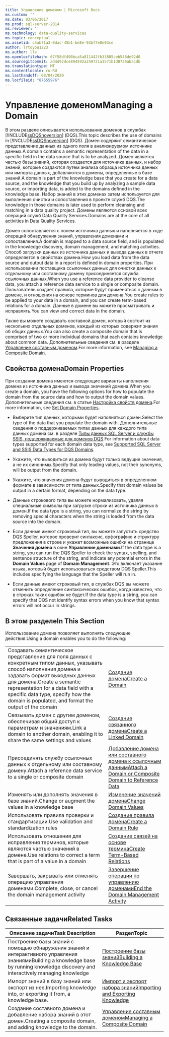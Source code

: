 ```yaml
---
title: Управление доменом | Microsoft Docs
ms.custom: ''
ms.date: 03/06/2017
ms.prod: sql-server-2014
ms.reviewer: ''
ms.technology: data-quality-services
ms.topic: conceptual
ms.assetid: c5ab71a3-0dac-45b1-be8e-93bf7e0e03ce
author: lrtoyou1223
ms.author: lle
ms.openlocfilehash: 67f58df490bca5a811442fb33805ceb546de92d0
ms.sourcegitcommit: ad4d92dce894592a259721a1571b1d8736abacdb
ms.translationtype: MT
ms.contentlocale: ru-RU
ms.lasthandoff: 08/04/2020
ms.locfileid: "87655976"
---
```

# <a name="managing-a-domain"></a><span data-ttu-id="10130-102">Управление доменом</span><span class="sxs-lookup"><span data-stu-id="10130-102">Managing a Domain</span></span>
  <span data-ttu-id="10130-103">В этом разделе описывается использование доменов в службах [!INCLUDE[ssDQSnoversion](../includes/ssdqsnoversion-md.md)] (DQS).</span><span class="sxs-lookup"><span data-stu-id="10130-103">This topic describes the use of domains in [!INCLUDE[ssDQSnoversion](../includes/ssdqsnoversion-md.md)] (DQS).</span></span> <span data-ttu-id="10130-104">Домен содержит семантическое представление данных из одного поля в анализируемом источнике данных.</span><span class="sxs-lookup"><span data-stu-id="10130-104">A domain contains a semantic representation of the data in a specific field in the data source that is to be analyzed.</span></span> <span data-ttu-id="10130-105">Домен является частью базы знаний, которая создается для источника данных, и набор знаний, которые создаются путем анализа образца источника данных или импорта данных, добавляются в домены, определенные в базе знаний.</span><span class="sxs-lookup"><span data-stu-id="10130-105">A domain is part of the knowledge base that you create for a data source, and the knowledge that you build up by analyzing a sample data source, or importing data, is added to the domains defined in the knowledge base.</span></span> <span data-ttu-id="10130-106">Набор знаний в этих доменах затем используется для выполнения очистки и сопоставления в проекте служб DQS.</span><span class="sxs-lookup"><span data-stu-id="10130-106">The knowledge in those domains is later used to perform cleansing and matching in a data quality project.</span></span> <span data-ttu-id="10130-107">Домены являются основой всех операций служб Data Quality Services.</span><span class="sxs-lookup"><span data-stu-id="10130-107">Domains are at the core of all activities in Data Quality Services.</span></span>  
  
 <span data-ttu-id="10130-108">Домен сопоставляется с полем источника данных и наполняется в ходе операций обнаружения знаний, управления доменами и сопоставления.</span><span class="sxs-lookup"><span data-stu-id="10130-108">A domain is mapped to a data source field, and is populated in the knowledge discovery, domain management, and matching activities.</span></span> <span data-ttu-id="10130-109">Способ загрузки данных из источника данных и вывода данных в отчете определяется в свойствах домена.</span><span class="sxs-lookup"><span data-stu-id="10130-109">How you load data from the data source and output data in a report is defined in domain properties.</span></span> <span data-ttu-id="10130-110">При использовании поставщика ссылочных данных для очистки данных к отдельному или составному домену присоединяется служба ссылочных данных.</span><span class="sxs-lookup"><span data-stu-id="10130-110">When you use a reference data provider to cleanse data, you attach a reference data service to a single or composite domain.</span></span> <span data-ttu-id="10130-111">Пользователь создает правила, которые будут применяться к данным в домене, и отношения на основе терминов для домена.</span><span class="sxs-lookup"><span data-stu-id="10130-111">You create rules to be applied to your data in a domain, and you can create term-based relations for a domain.</span></span> <span data-ttu-id="10130-112">Данные в домене вы можете просматривать и исправлять.</span><span class="sxs-lookup"><span data-stu-id="10130-112">You can view and correct data in the domain.</span></span>  
  
 <span data-ttu-id="10130-113">Также вы можете создавать составной домен, который состоит из нескольких отдельных доменов, каждый из которых содержит знания об общих данных.</span><span class="sxs-lookup"><span data-stu-id="10130-113">You can also create a composite domain that is comprised of two or more individual domains that each contains knowledge about common data.</span></span> <span data-ttu-id="10130-114">Дополнительные сведения см. в разделе [Управление составным доменом](../../2014/data-quality-services/managing-a-composite-domain.md).</span><span class="sxs-lookup"><span data-stu-id="10130-114">For more information, see [Managing a Composite Domain](../../2014/data-quality-services/managing-a-composite-domain.md).</span></span>  
  
## <a name="domain-properties"></a><span data-ttu-id="10130-115">Свойства домена</span><span class="sxs-lookup"><span data-stu-id="10130-115">Domain Properties</span></span>  
 <span data-ttu-id="10130-116">При создании домена имеются следующие варианты наполнения домена из источника данных и вывода значений домена.</span><span class="sxs-lookup"><span data-stu-id="10130-116">When you create a domain, you have the following options for how to populate the domain from the source data and how to output the domain values.</span></span> <span data-ttu-id="10130-117">Дополнительные сведения см. в статье [Настройка свойств домена](../../2014/data-quality-services/set-domain-properties.md).</span><span class="sxs-lookup"><span data-stu-id="10130-117">For more information, see [Set Domain Properties](../../2014/data-quality-services/set-domain-properties.md).</span></span>  
  
-   <span data-ttu-id="10130-118">Выберите тип данных, которыми будет наполняться домен.</span><span class="sxs-lookup"><span data-stu-id="10130-118">Select the type of the data that you populate the domain with.</span></span> <span data-ttu-id="10130-119">Дополнительные сведения о поддерживаемых типах данных для каждого типа данных домена см. в разделе [Типы данных SQL Server и службы SSIS, поддерживаемые для доменов DQS](../../2014/data-quality-services/supported-sql-server-and-ssis-data-types-for-dqs-domains.md).</span><span class="sxs-lookup"><span data-stu-id="10130-119">For information about data types supported for each domain data type, see [Supported SQL Server and SSIS Data Types for DQS Domains](../../2014/data-quality-services/supported-sql-server-and-ssis-data-types-for-dqs-domains.md).</span></span>  
  
-   <span data-ttu-id="10130-120">Укажите, что выводиться из домена будут только ведущие значения, а не их синонимы.</span><span class="sxs-lookup"><span data-stu-id="10130-120">Specify that only leading values, not their synonyms, will be output from the domain.</span></span>  
  
-   <span data-ttu-id="10130-121">Укажите, что значения домена будут выводиться в определенном формате в зависимости от типа данных.</span><span class="sxs-lookup"><span data-stu-id="10130-121">Specify that domain values be output in a certain format, depending on the data type.</span></span>  
  
-   <span data-ttu-id="10130-122">Данные строкового типа вы можете нормализовать, удаляя специальные символы при загрузке строки из источника данных в домен.</span><span class="sxs-lookup"><span data-stu-id="10130-122">If the data type is a string, you can normalize the string by removing special characters when the string is loaded from the data source into the domain.</span></span>  
  
-   <span data-ttu-id="10130-123">Если данные имеют строковый тип, вы можете запустить средство DQS Speller, которое проверит синтаксис, орфографию и структуру предложения в строке и укажет возможные ошибки на странице **Значения домена** в окне **Управление доменами**.</span><span class="sxs-lookup"><span data-stu-id="10130-123">If the data type is a string, you can run the DQS Speller to check the syntax, spelling, and sentence structure of the string, and indicate any potential errors in the **Domain Values** page of **Domain Management**.</span></span> <span data-ttu-id="10130-124">Это включает указание языка, который будет использоваться средством DQS Speller.</span><span class="sxs-lookup"><span data-stu-id="10130-124">This includes specifying the language that the Speller will run in.</span></span>  
  
-   <span data-ttu-id="10130-125">Если данные имеют строковый тип, в службах DQS вы можете отменить определение синтаксических ошибок, когда известно, что в строках таких ошибок не будет.</span><span class="sxs-lookup"><span data-stu-id="10130-125">If the data type is a string, you can specify that DQS not identify syntax errors when you know that syntax errors will not occur in strings.</span></span>  
  
## <a name="in-this-section"></a><span data-ttu-id="10130-126">В этом разделе</span><span class="sxs-lookup"><span data-stu-id="10130-126">In This Section</span></span>  
 <span data-ttu-id="10130-127">Использование домена позволяет выполнять следующие действия.</span><span class="sxs-lookup"><span data-stu-id="10130-127">Using a domain enables you to do the following:</span></span>  
  
|||  
|-|-|  
|<span data-ttu-id="10130-128">Создавать семантическое представление для поля данных с конкретным типом данных, указывать способ наполнения домена и задавать формат выходных данных для домена.</span><span class="sxs-lookup"><span data-stu-id="10130-128">Create a semantic representation for a data field with a specific data type, specify how the domain is populated, and format the output of the domain</span></span>|[<span data-ttu-id="10130-129">Создание домена</span><span class="sxs-lookup"><span data-stu-id="10130-129">Create a Domain</span></span>](../../2014/data-quality-services/create-a-domain.md)|  
|<span data-ttu-id="10130-130">Связывать домен с другим доменом, обеспечивая общий доступ к параметрам и значениям.</span><span class="sxs-lookup"><span data-stu-id="10130-130">Link a domain to another domain, enabling it to share the same settings and values</span></span>|[<span data-ttu-id="10130-131">Создание связанного домена</span><span class="sxs-lookup"><span data-stu-id="10130-131">Create a Linked Domain</span></span>](../../2014/data-quality-services/create-a-linked-domain.md)|  
|<span data-ttu-id="10130-132">Присоединять службу ссылочных данных к отдельному или составному домену.</span><span class="sxs-lookup"><span data-stu-id="10130-132">Attach a reference data service to a single or composite domain</span></span>|[<span data-ttu-id="10130-133">Добавление домена или составного домена к ссылочным данным</span><span class="sxs-lookup"><span data-stu-id="10130-133">Attach a Domain or Composite Domain to Reference Data</span></span>](../../2014/data-quality-services/attach-a-domain-or-composite-domain-to-reference-data.md)|  
|<span data-ttu-id="10130-134">Изменять или дополнять значения в базе знаний.</span><span class="sxs-lookup"><span data-stu-id="10130-134">Change or augment the values in a knowledge base</span></span>|[<span data-ttu-id="10130-135">Изменение значений домена</span><span class="sxs-lookup"><span data-stu-id="10130-135">Change Domain Values</span></span>](../../2014/data-quality-services/change-domain-values.md)|  
|<span data-ttu-id="10130-136">Использовать правила проверки и стандартизации.</span><span class="sxs-lookup"><span data-stu-id="10130-136">Use validation and standardization rules</span></span>|[<span data-ttu-id="10130-137">Создание правила домена</span><span class="sxs-lookup"><span data-stu-id="10130-137">Create a Domain Rule</span></span>](../../2014/data-quality-services/create-a-domain-rule.md)|  
|<span data-ttu-id="10130-138">Использовать отношения для исправления терминов, которые являются частью значений в домене.</span><span class="sxs-lookup"><span data-stu-id="10130-138">Use relations to correct a term that is part of a value in a domain</span></span>|[<span data-ttu-id="10130-139">Создание связей на основе термина</span><span class="sxs-lookup"><span data-stu-id="10130-139">Create Term-Based Relations</span></span>](../../2014/data-quality-services/create-term-based-relations.md)|  
|<span data-ttu-id="10130-140">Завершать, закрывать или отменять операцию управления доменами.</span><span class="sxs-lookup"><span data-stu-id="10130-140">Complete, close, or cancel the domain management activity</span></span>|[<span data-ttu-id="10130-141">Завершение операции по управлению доменами</span><span class="sxs-lookup"><span data-stu-id="10130-141">End the Domain Management Activity</span></span>](../../2014/data-quality-services/end-the-domain-management-activity.md)|  
  
## <a name="related-tasks"></a><span data-ttu-id="10130-142">Связанные задачи</span><span class="sxs-lookup"><span data-stu-id="10130-142">Related Tasks</span></span>  
  
|<span data-ttu-id="10130-143">Описание задачи</span><span class="sxs-lookup"><span data-stu-id="10130-143">Task Description</span></span>|<span data-ttu-id="10130-144">Раздел</span><span class="sxs-lookup"><span data-stu-id="10130-144">Topic</span></span>|  
|----------------------|-----------|  
|<span data-ttu-id="10130-145">Построение базы знаний с помощью обнаружения знаний и интерактивного управления знаниями</span><span class="sxs-lookup"><span data-stu-id="10130-145">Building a knowledge base by running knowledge discovery and interactively managing knowledge</span></span>|[<span data-ttu-id="10130-146">Построение базы знаний</span><span class="sxs-lookup"><span data-stu-id="10130-146">Building a Knowledge Base</span></span>](../../2014/data-quality-services/building-a-knowledge-base.md)|  
|<span data-ttu-id="10130-147">Импорт знаний в базу знаний или экспорт из нее.</span><span class="sxs-lookup"><span data-stu-id="10130-147">Importing knowledge into, or exporting it from, a knowledge base.</span></span>|[<span data-ttu-id="10130-148">Импорт и экспорт набора знаний</span><span class="sxs-lookup"><span data-stu-id="10130-148">Importing and Exporting Knowledge</span></span>](../../2014/data-quality-services/importing-and-exporting-knowledge.md)|  
|<span data-ttu-id="10130-149">Создание составного домена и добавление набора знаний в этот домен.</span><span class="sxs-lookup"><span data-stu-id="10130-149">Creating a composite domain, and adding knowledge to the domain.</span></span>|[<span data-ttu-id="10130-150">Управление составным доменом</span><span class="sxs-lookup"><span data-stu-id="10130-150">Managing a Composite Domain</span></span>](../../2014/data-quality-services/managing-a-composite-domain.md)|  
  
  
